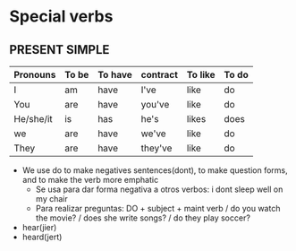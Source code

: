 # Special verbs

## PRESENT SIMPLE

| Pronouns | To be | To have | contract | To like | To do |
| ---- | ---- | ---- | ---- | ---- | ---- |
| I | am | have | I've | like | do |
| You | are | have | you've | like | do |
| He/she/it | is | has | he's | likes | does |
| we | are | have | we've | like | do |
| They | are | have | they've | like | do |

- We use do to make negatives sentences(dont), to make question forms, and to make the verb more emphatic
	- Se usa para dar forma negativa a otros verbos: i dont sleep well on my chair
	- Para realizar preguntas: DO + subject + maint verb / do you watch the movie? / does she write songs? / do they play soccer?
- hear(jier)
- heard(jert)